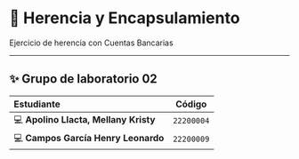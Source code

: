 # 👋 Herencia y Encapsulamiento

Ejercicio de herencia con Cuentas Bancarias

---

## ✨ Grupo de laboratorio 02
| Estudiante                    | Código  |
|:-----------------------------------------|:--------------------:|
| 💻 **Apolino Llacta, Mellany Kristy** |    `22200004`     |
| 💻 **Campos García Henry Leonardo**      |      `22200009`      |
